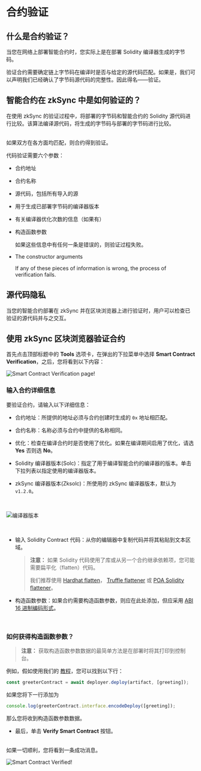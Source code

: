 # 合约验证

## 什么是合约验证？

当您在网络上部署智能合约时，您实际上是在部署 Solidity 编译器生成的字节码。

验证合约需要确定链上字节码在编译时是否与给定的源代码匹配。如果是，我们可以声明我们已经确认了字节码源代码的完整性。因此得名——验证。

## 智能合约在 zkSync 中是如何验证的？

在使用 zkSync 的验证过程中，将部署的字节码和智能合约的 Solidity 源代码进行比较。该算法编译源代码，将生成的字节码与部署的字节码进行比较。

<br>
如果双方在各方面均匹配，则合约得到验证。

代码验证需要六个参数：

- 合约地址

- 合约名称

- 源代码，包括所有导入的源

- 用于生成已部署字节码的编译器版本

- 有关编译器优化次数的信息（如果有）

- 构造函数参数
  
  如果这些信息中有任何一条是错误的，则验证过程失败。

- The constructor arguments
  
  If any of these pieces of information is wrong, the process of verification fails.

## 源代码隐私

当您的智能合约部署在 zkSync 并在区块浏览器上进行验证时，用户可以检查已验证的源代码并与之交互。

## 使用 zkSync 区块浏览器验证合约

首先点击顶部标题中的 **Tools** 选项卡，在弹出的下拉菜单中选择 **Smart Contract Verification**，之后，您将看到以下内容：

![Smart Contract Verification page!](../../../assets/images/verify-contract.png "verify contract")

### 输入合约详细信息

要验证合约，请输入以下详细信息：

- 合约地址：所提供的地址必须与合约创建时生成的 `0x` 地址相匹配。

- 合约名称：名称必须与合约中提供的名称相同。

- 优化：检查在编译合约时是否使用了优化。如果在编译期间启用了优化，请选 **Yes** 否则选 **No**。

- Solidity 编译器版本(Solc)：指定了用于编译智能合约的编译器的版本。单击下拉列表以指定使用的编译器版本。

- zkSync 编译器版本(Zksolc)：所使用的 zkSync 编译器版本，默认为 `v1.2.0`。
  
  <br>

![编译器版本](../../../assets/images/compiler-version.png "compiler version")

<br>

- 输入 Solidity Contract 代码：从你的编辑器中复制代码并将其粘贴到文本区域。
  
  > **注意：** 如果 Solidity 代码使用了库或从另一个合约继承依赖项，您可能需要扁平化（flatten）代码。 
  > 
  > 我们推荐使用 [Hardhat flatten](https://medium.com/coinmonks/flattening-smart-contracts-using-hardhat-dffe7dbc7b3f)， [Truffle flattener](https://github.com/NomicFoundation/truffle-flattener) 或 [POA Solidity flattener](https://github.com/poanetwork/solidity-flattener)。

- 构造函数参数：如果合约需要构造函数参数，则应在此处添加，但应采用 [ABI 16 进制编码形式](https://solidity.readthedocs.io/en/develop/abi-spec.html)。

<br>

### 如何获得构造函数参数？

> **注意：** 获取构造函数参数数据的最简单方法是在部署时将其打印到控制台。

例如，假如使用我们的 [教程](../hello-world.md)，您可以找到以下行：

```js
const greeterContract = await deployer.deploy(artifact, [greeting]);
```

如果您将下一行添加为

```js
console.log(greeterContract.interface.encodeDeploy([greeting]);
```

那么您将收到构造函数参数数据。

- 最后，单击 **Verify Smart Contract** 按钮。

<br>
如果一切顺利，您将看到一条成功消息。

<br>

![Smart Contract Verified!](../../../assets/images/contract-verified.png "Contract Verified")
